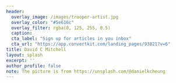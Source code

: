```yaml
---
header:
  overlay_image: /images/trooper-artist.jpg
  overlay_color: "#5e616c"
  overlay_filter: rgba(0, 125, 255, 0.5)
  caption:
  cta_label: "Sign up for articles in you inbox"
  cta_url: "https://app.convertkit.com/landing_pages/93821?v=6"
title: David C Mitchell
layout: splash
excerpt: ''
author_profile: false
note: The picture is from https://unsplash.com/@danielkcheung
---
```

